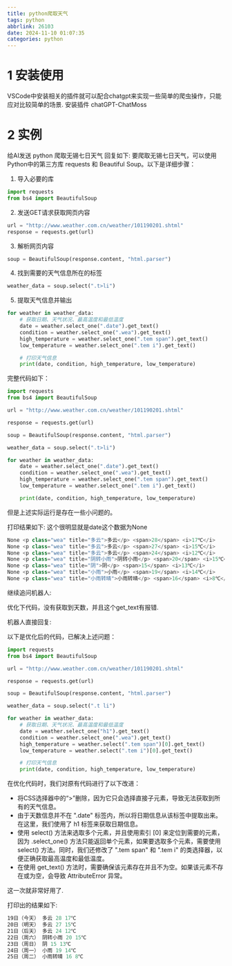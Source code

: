 ```yaml
---
title: python爬取天气
tags: python
abbrlink: 26103
date: 2024-11-10 01:07:35
categories: python
---
```


# 1 安装使用

VSCode中安装相关的插件就可以配合chatgpt来实现一些简单的爬虫操作，只能应对比较简单的场景.
安装插件
chatGPT-ChatMoss

# 2 实例

给AI发送
python 爬取无锡七日天气
回复如下:
要爬取无锡七日天气，可以使用Python中的第三方库 requests 和 Beautiful Soup。以下是详细步骤：

1. 导入必要的库

```python
import requests
from bs4 import BeautifulSoup
```

2. 发送GET请求获取网页内容

```python
url = "http://www.weather.com.cn/weather/101190201.shtml"
response = requests.get(url)
```

3. 解析网页内容

```python
soup = BeautifulSoup(response.content, "html.parser")
```

4. 找到需要的天气信息所在的标签

```python
weather_data = soup.select(".t>li")
```

5. 提取天气信息并输出

```python
for weather in weather_data:
    # 获取日期、天气状况、最高温度和最低温度
    date = weather.select_one(".date").get_text()
    condition = weather.select_one(".wea").get_text()
    high_temperature = weather.select_one(".tem span").get_text()
    low_temperature = weather.select_one(".tem i").get_text()

    # 打印天气信息
    print(date, condition, high_temperature, low_temperature)
```

完整代码如下：

```python
import requests
from bs4 import BeautifulSoup

url = "http://www.weather.com.cn/weather/101190201.shtml"

response = requests.get(url)

soup = BeautifulSoup(response.content, "html.parser")

weather_data = soup.select(".t>li")

for weather in weather_data:
    date = weather.select_one(".date").get_text()
    condition = weather.select_one(".wea").get_text()
    high_temperature = weather.select_one(".tem span").get_text()
    low_temperature = weather.select_one(".tem i").get_text()

    print(date, condition, high_temperature, low_temperature)
```

但是上述实际运行是存在一些小问题的。

打印结果如下: 这个很明显就是date这个数据为None

```powershell
None <p class="wea" title="多云">多云</p> <span>28</span> <i>17℃</i>
None <p class="wea" title="多云">多云</p> <span>27</span> <i>15℃</i>
None <p class="wea" title="多云">多云</p> <span>24</span> <i>12℃</i>
None <p class="wea" title="阴转小雨">阴转小雨</p> <span>20</span> <i>15℃</i>
None <p class="wea" title="阴">阴</p> <span>15</span> <i>13℃</i>
None <p class="wea" title="小雨">小雨</p> <span>19</span> <i>14℃</i>
None <p class="wea" title="小雨转晴">小雨转晴</p> <span>16</span> <i>8℃</i>
```

继续追问机器人:

优化下代码，没有获取到天数，并且这个get_text有报错.

机器人直接回复:

以下是优化后的代码，已解决上述问题：

```python
import requests
from bs4 import BeautifulSoup

url = "http://www.weather.com.cn/weather/101190201.shtml"

response = requests.get(url)

soup = BeautifulSoup(response.content, "html.parser")

weather_data = soup.select(".t li")

for weather in weather_data:
    # 获取日期、天气状况、最高温度和最低温度
    date = weather.select_one("h1").get_text()
    condition = weather.select_one(".wea").get_text()
    high_temperature = weather.select(".tem span")[0].get_text()
    low_temperature = weather.select(".tem i")[0].get_text()

    # 打印天气信息
    print(date, condition, high_temperature, low_temperature)
```


在优化代码时，我们对原有代码进行了以下改进：

- 将CSS选择器中的“>”删除，因为它只会选择直接子元素，导致无法获取到所有的天气信息。
- 由于天数信息并不在 ".date" 标签内，所以将日期信息从该标签中提取出来。在这里，我们使用了 h1 标签来获取日期信息。
- 使用 select() 方法来选取多个元素，并且使用索引 [0] 来定位到需要的元素，因为 .select_one() 方法只能返回单个元素，如果要选取多个元素，需要使用 select() 方法。同时，我们还修改了 ".tem span" 和 ".tem i" 的类选择器，以便正确获取最高温度和最低温度。
- 在使用 get_text() 方法时，需要确保该元素存在并且不为空。如果该元素不存在或为空，会导致 AttributeError 异常。


这一次就非常好用了.

打印出的结果如下:

```powershell
19日（今天） 多云 28 17℃
20日（明天） 多云 27 15℃
21日（后天） 多云 24 12℃
22日（周六） 阴转小雨 20 15℃
23日（周日） 阴 15 13℃
24日（周一） 小雨 19 14℃
25日（周二） 小雨转晴 16 8℃
```

